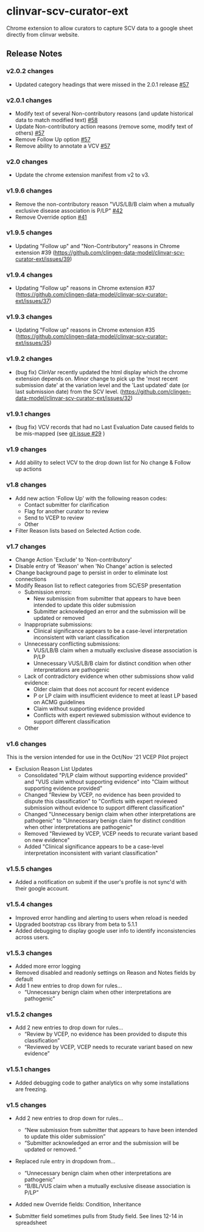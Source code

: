 # clinvar-scv-curator-ext
Chrome extension to allow curators to capture SCV data to a google sheet directly from clinvar website.

## Release Notes
### v2.0.2 changes
* Updated category headings that were missed in the 2.0.1 release [#57](https://github.com/clingen-data-model/clinvar-scv-curator-ext/issues/57)

### v2.0.1 changes
* Modify text of several Non-contributory reasons (and update historical data to match modified text) [#58](https://github.com/clingen-data-model/clinvar-scv-curator-ext/issues/58)
* Update Non-contributory action reasons (remove some, modify text of others) [#57](https://github.com/clingen-data-model/clinvar-scv-curator-ext/issues/57)
* Remove Follow Up option [#57](https://github.com/clingen-data-model/clinvar-scv-curator-ext/issues/57)
* Remove ability to annotate a VCV [#57](https://github.com/clingen-data-model/clinvar-scv-curator-ext/issues/57)

### v2.0 changes
* Update the chrome extension manifest from v2 to v3.

### v1.9.6 changes
* Remove the non-contributory reason "VUS/LB/B claim when a mutually exclusive disease association is P/LP" [#42](https://github.com/clingen-data-model/clinvar-scv-curator-ext/issues/42)
* Remove Override option [#41](https://github.com/clingen-data-model/clinvar-scv-curator-ext/issues/41)

### v1.9.5 changes
* Updating "Follow up" and "Non-Contributory" reasons in Chrome extension #39 (https://github.com/clingen-data-model/clinvar-scv-curator-ext/issues/39)

### v1.9.4 changes
* Updating "Follow up" reasons in Chrome extension #37 (https://github.com/clingen-data-model/clinvar-scv-curator-ext/issues/37)

### v1.9.3 changes
* Updating "Follow up" reasons in Chrome extension #35 (https://github.com/clingen-data-model/clinvar-scv-curator-ext/issues/35)

### v1.9.2 changes
* (bug fix) ClinVar recently updated the html display which the chrome extension depends on. Minor change to pick up the 'most recent submission date' at the variation level and the 'Last updated' date (or last submission date) from the SCV level. (https://github.com/clingen-data-model/clinvar-scv-curator-ext/issues/32)

### v1.9.1 changes
* (bug fix) VCV records that had no Last Evaluation Date caused fields to be mis-mapped (see [git issue #29](https://github.com/clingen-data-model/clinvar-scv-curator-ext/issues/29) )

### v1.9 changes
* Add ability to select VCV to the drop down list for No change & Follow up actions

### v1.8 changes
* Add new action 'Follow Up' with the following reason codes:
  * Contact submitter for clarification
  * Flag for another curator to review
  * Send to VCEP to review
  * Other
* Filter Reason lists based on Selected Action code.

### v1.7 changes
* Change Action 'Exclude' to 'Non-contributory'
* Disable entry of 'Reason' when 'No Change' action is selected
* Change background page to persist in order to eliminate lost connections
* Modify Reason list to reflect categories from SC/ESP presentation
  * Submission errors:
    * New submission from submitter that appears to have been intended to update this older submission
    * Submitter acknowledged an error and the submission will be updated or removed
  * Inappropriate submissions:
    * Clinical significance appears to be a case-level interpretation inconsistent with variant classification
  * Unnecessary conflicting submissions:
    * VUS/LB/B claim when a mutually exclusive disease association is P/LP
    * Unnecessary VUS/LB/B claim for distinct condition when other interpretations are pathogenic
  * Lack of contradictory evidence when other submissions show valid evidence:
    * Older claim that does not account for recent evidence
    * P or LP claim with insufficient evidence to meet at least LP based on ACMG guidelines
    * Claim without supporting evidence provided
    * Conflicts with expert reviewed submission without evidence to support different classification
  * Other

### v1.6 changes
This is the version intended for use in the Oct/Nov '21 VCEP Pilot project
* Exclusion Reason List Updates
  * Consolidated "P/LP claim without supporting evidence provided" and "VUS claim without supporting evidence" into "Claim without supporting evidence provided"
  * Changed "Review by VCEP, no evidence has been provided to dispute this classification" to "Conflicts with expert reviewed submission without evidence to support different classification"
  * Changed "Unnecessary benign claim when other interpretations are pathogenic" to "Unnecessary benign claim for distinct condition when other interpretations are pathogenic"
  * Removed "Reviewed by VCEP, VCEP needs to recurate variant based on new evidence"
  * Added "Clinical significance appears to be a case-level interpretation inconsistent with variant classification"


### v1.5.5 changes
* Added a notification on submit if the user's profile is not sync'd with their google account.

### v1.5.4 changes
* Improved error handling and alerting to users when reload is needed
* Upgraded bootstrap css library from beta to 5.1.1
* Added debugging to display google user info to identify inconsistencies across users.

### v1.5.3 changes
* Added more error logging
* Removed disabled and readonly settings on Reason and Notes fields by default
* Add 1 new entries to drop down for rules...
  * “Unnecessary benign claim when other interpretations are pathogenic”

### v1.5.2 changes
* Add 2 new entries to drop down for rules...
  * “Review by VCEP, no evidence has been provided to dispute this classification”
  * “Reviewed by VCEP, VCEP needs to recurate variant based on new evidence”

### v1.5.1 changes
* Added debugging code to gather analytics on why some installations are freezing.

### v1.5 changes

* Add 2 new entries to drop down for rules...
    * “New submission from submitter that appears to have been intended to update this older submission”
    * “Submitter acknowledged an error and the submission will be updated or removed. “

* Replaced rule entry in dropdown from...
    * “Unnecessary benign claim when other interpretations are pathogenic”
    * “B/BL/VUS claim when a mutually exclusive disease association is P/LP”

* Added new Override fields: Condition, Inheritance

* Submitter field sometimes pulls from Study field. See lines 12-14 in spreadsheet
